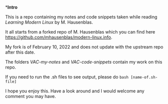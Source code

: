 ***Intro**

This is a repo containing my notes and code snippets taken while reading *Learning Modern Linux* by M. Hausenblas.

It all starts from a forked repo of M. Hausenblas which you can find here https://github.com/mhausenblas/modern-linux.info. 

My fork is of February 10, 2022 and does not update with the upstream repo after this date.

The folders *VAC-my-notes* and *VAC-code-snippets* contain my work on this repo. 

If you need to run the .sh files to see output, please do `bash [name-of.sh-file]`

I hope you enjoy this. Have a look around and I would welcome any comment you may have. 

